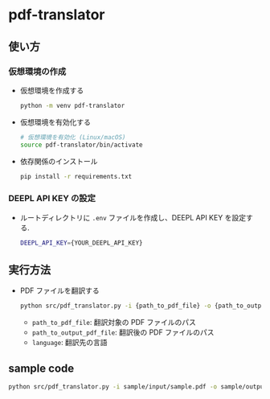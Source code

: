 # pdf-translator

## 使い方
### 仮想環境の作成

- 仮想環境を作成する
    ```bash
    python -m venv pdf-translator
    ```

- 仮想環境を有効化する
    ```bash
    # 仮想環境を有効化 (Linux/macOS)
    source pdf-translator/bin/activate
    ```

- 依存関係のインストール
    ```bash
    pip install -r requirements.txt
    ```

<!-- 依存関係の記録(requirements.txt を作成)
```bash
pip freeze > requirements.txt
``` -->

<!-- 仮想環境の無効化
```bash
deactivate
``` -->

### DEEPL API KEY の設定
- ルートディレクトリに `.env` ファイルを作成し、DEEPL API KEY を設定する.

    ```bash
    DEEPL_API_KEY={YOUR_DEEPL_API_KEY}
    ```

## 実行方法
- PDF ファイルを翻訳する

    ```bash
    python src/pdf_translator.py -i {path_to_pdf_file} -o {path_to_output_pdf_file} -l {language}
    ```

    - `path_to_pdf_file`: 翻訳対象の PDF ファイルのパス
    - `path_to_output_pdf_file`: 翻訳後の PDF ファイルのパス
    - `language`: 翻訳先の言語

## sample code

```bash
python src/pdf_translator.py -i sample/input/sample.pdf -o sample/output/sample.pdf -l JA
```



